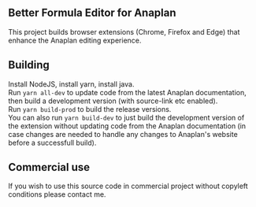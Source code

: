 Better Formula Editor for Anaplan
--
This project builds browser extensions (Chrome, Firefox and Edge) that enhance the Anaplan editing experience.


Building
--
Install NodeJS, install yarn, install java.  
Run `yarn all-dev` to update code from the latest Anaplan documentation, then build a development version (with source-link etc enabled).  
Run `yarn build-prod` to build the release versions.  
You can also run `yarn build-dev` to just build the development version of the extension without updating code from the Anaplan documentation (in case changes are needed to handle any changes to Anaplan's website before a successfull build).

Commercial use
--
If you wish to use this source code in commercial project without copyleft conditions please contact me.
